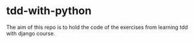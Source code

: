 # tdd-with-python

The aim of this repo is to hold the code of the exercises from
learning tdd with django course.
